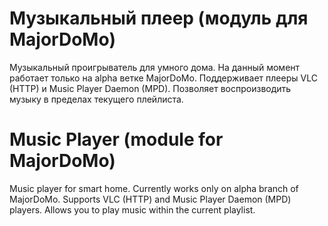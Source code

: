 # Музыкальный плеер (модуль для MajorDoMo)

Музыкальный проигрыватель для умного дома. На данный момент работает только на alpha ветке MajorDoMo. Поддерживает плееры VLC (HTTP) и Music Player Daemon (MPD). Позволяет воспроизводить музыку в пределах текущего плейлиста.

# Music Player (module for MajorDoMo)

Music player for smart home. Currently works only on alpha branch of MajorDoMo. Supports VLC (HTTP) and Music Player Daemon (MPD) players. Allows you to play music within the current playlist.
